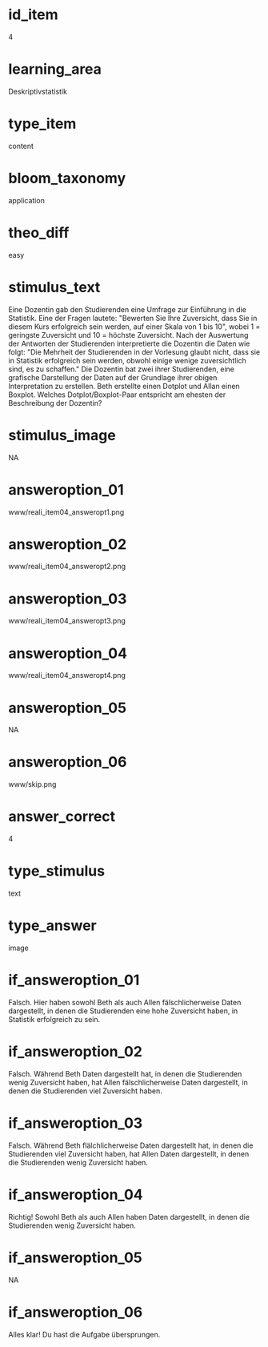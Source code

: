 # id_item
4

# learning_area
Deskriptivstatistik

# type_item
content

# bloom_taxonomy
application

# theo_diff
easy

# stimulus_text
Eine Dozentin gab den Studierenden eine Umfrage zur Einführung in die Statistik. Eine der Fragen lautete: "Bewerten Sie Ihre Zuversicht, dass Sie in diesem Kurs erfolgreich sein werden, auf einer Skala von 1 bis 10", wobei 1 = geringste Zuversicht und 10 = höchste Zuversicht. Nach der Auswertung der Antworten der Studierenden interpretierte die Dozentin die Daten wie folgt: "Die Mehrheit der Studierenden in der Vorlesung glaubt nicht, dass sie in Statistik erfolgreich sein werden, obwohl einige wenige zuversichtlich sind, es zu schaffen." Die Dozentin bat zwei ihrer Studierenden, eine grafische Darstellung der Daten auf der Grundlage ihrer obigen Interpretation zu erstellen. Beth erstellte einen Dotplot und Allan einen Boxplot. Welches Dotplot/Boxplot-Paar entspricht am ehesten der Beschreibung der Dozentin?

# stimulus_image
NA

# answeroption_01
www/reali_item04_answeropt1.png

# answeroption_02
www/reali_item04_answeropt2.png

# answeroption_03
www/reali_item04_answeropt3.png

# answeroption_04
www/reali_item04_answeropt4.png

# answeroption_05
NA

# answeroption_06
www/skip.png

# answer_correct
4

# type_stimulus
text

# type_answer
image

# if_answeroption_01
Falsch. Hier haben sowohl Beth als auch Allen fälschlicherweise Daten dargestellt, in denen die Studierenden eine hohe Zuversicht haben, in Statistik erfolgreich zu sein.

# if_answeroption_02
Falsch. Während Beth Daten dargestellt hat, in denen die Studierenden wenig Zuversicht haben, hat Allen fälschlicherweise Daten dargestellt, in denen die Studierenden viel Zuversicht haben.

# if_answeroption_03
Falsch. Während Beth flälchlicherweise Daten dargestellt hat, in denen die Studierenden viel Zuversicht haben, hat Allen Daten dargestellt, in denen die Studierenden wenig Zuversicht haben.

# if_answeroption_04
Richtig! Sowohl Beth als auch Allen haben Daten dargestellt, in denen die Studierenden wenig Zuversicht haben.

# if_answeroption_05
NA

# if_answeroption_06
Alles klar! Du hast die Aufgabe übersprungen.

